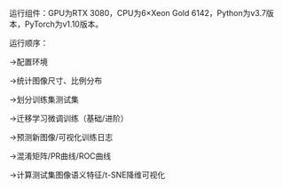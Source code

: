 运行组件：GPU为RTX 3080，CPU为6×Xeon Gold 6142，Python为v3.7版本，PyTorch为v1.10版本。

运行顺序：

->配置环境

->统计图像尺寸、比例分布

->划分训练集测试集

->迁移学习微调训练（基础/进阶）

->预测新图像/可视化训练日志

->混淆矩阵/PR曲线/ROC曲线

->计算测试集图像语义特征/t-SNE降维可视化
